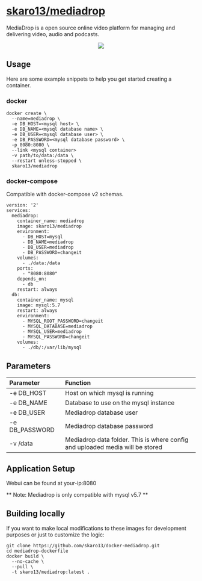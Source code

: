 #  [skaro13/mediadrop](https://github.com/skaro13/docker-mediadrop)

MediaDrop is a open source online video platform for managing and delivering video, audio and podcasts.

<div style="text-align:center"><img src="https://mediadrop.video/images/layout/logo.jpg"/></div>

## Usage
Here are some example snippets to help you get started creating a container.
### docker
```
docker create \
  --name=mediadrop \
  -e DB_HOST=<mysql host> \
  -e DB_NAME=<mysql database name> \
  -e DB_USER=<mysql database user> \
  -e DB_PASSWORD=<mysql database password> \      
  -p 8080:8080 \
  --link <mysql container>
  -v path/to/data:/data \
  --restart unless-stopped \
  skaro13/mediadrop
```

### docker-compose
Compatible with docker-compose v2 schemas.

```
version: '2'
services:
  mediadrop:
    container_name: mediadrop
    image: skaro13/mediadrop
    environment:
      - DB_HOST=mysql
      - DB_NAME=mediadrop
      - DB_USER=mediadrop
      - DB_PASSWORD=changeit
    volumes:
      - ./data:/data
    ports:
      - "8080:8080"
    depends_on:
      - db
    restart: always
  db:
    container_name: mysql
    image: mysql:5.7
    restart: always
    environment:
      - MYSQL_ROOT_PASSWORD=changeit
      - MYSQL_DATABASE=mediadrop
      - MYSQL_USER=mediadrop
      - MYSQL_PASSWORD=changeit
    volumes:
      - ./db/:/var/lib/mysql
```

## Parameters

| Parameter        | Function           | 
| :------------- |:-------------|
| -e DB_HOST    | Host on which mysql is running |
| -e DB_NAME    | Database to use on the mysql instance      |
| -e DB_USER    | Mediadrop database user      |
| -e DB_PASSWORD    |  Mediadrop database password      |
| -v /data    | Mediadrop data folder. This is where config and uploaded media will be stored      |

## Application Setup

Webui can be found at your-ip:8080

** Note: Mediadrop is only compatible with mysql v5.7 **

## Building locally

If you want to make local modifications to these images for development purposes or just to customize the logic: 

```
git clone https://github.com/skaro13/docker-mediadrop.git
cd mediadrop-dockerfile
docker build \
  --no-cache \
  --pull \
  -t skaro13/mediadrop:latest .
```
